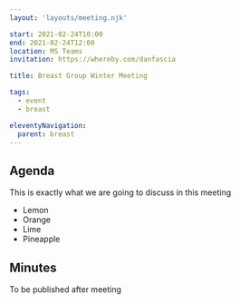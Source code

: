 ```yaml
---
layout: 'layouts/meeting.njk'

start: 2021-02-24T10:00
end: 2021-02-24T12:00
location: MS Teams
invitation: https://whereby.com/danfascia

title: Breast Group Winter Meeting

tags:
  - event
  - breast

eleventyNavigation:
  parent: breast
---
```


## Agenda

This is exactly what we are going to discuss in this meeting

* Lemon
* Orange
* Lime
* Pineapple

## Minutes

To be published after meeting